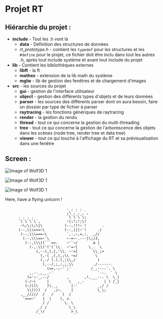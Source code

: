 Projet RT
=========

Hiérarchie du projet :
------------------------

* __include__ - Tout les .h vont là
	* __data__ - Définition des structures de données
	* *rt_prototype.h* - contient les `typedef` pour les structures et les `#define` pour le projet, ce fichier doit être inclu dans tout les autres .h, après tout include système et avant tout include du projet
* __lib__ - Contient les bibliothèques externes
	* __libft__ - la ft
	* __mathex__ - extension de la lib math du système
	* __mglw__ - lib de gestion des fenêtres et de chargement d'images
* __src__ - les sources du projet
	* __gui__ - gestion de l'interface utilisateur
	* __object__ - gestion des différents types d'objets et de leurs données
	* __parser__ - les sources des différents parser dont on aura besoin, faire
	un dossier par type de fichier à parser
	* __raytracing__ - les fonctions génériques de raytracing
	* __render__ - la gestion du rendu
	* __thread__ - tout ce qui concerne la gestion du multi-threading
	* __tree__ - tout ce qui concerne la gestion de l'arborescence des objets
	dans les scènes (node tree, render tree et data tree)
	* __viewer__ - tout ce qui touche à l'affichage du RT et sa
	prévisualisation dans une fenêtre

Screen :
---------------------

![Image of Wolf3D 1](http://ak-map.me/pro/work/rt.jpg)

![Image of Wolf3D 1](http://ak-map.me/pro/work/rt2.jpg)

![Image of Wolf3D 1](http://ak-map.me/pro/work/rt3.jpg)


Here, have a flying unicorn !

                                . . . .
                                ,\`,`,`,`,
          . . . .               `\`\`\`\;
          `\`\`\`\`,            ~|;!;!;\!
           ~\;\;\;\|\          (--,!!!~`!       .
          (--,\\\===~\         (--,|||~`!     ./
           (--,\\\===~\         `,-,~,=,:. _,//
            (--,\\\==~`\        ~-=~-.---|\;/J,
             (--,\\\((```==.    ~'`~/       a |
               (-,.\\('('(`\\.  ~'=~|     \_.  \
                  (,--(,(,(,'\\. ~'=|       \\_;>
                    (,-( ,(,(,;\\ ~=/        \
                    (,-/ (.(.(,;\\,/          )
                     (,--/,;,;,;,\\         ./------.
                       (==,-;-'`;'         /_,----`. \
               ,.--_,__.-'                    `--.  ` \
              (='~-_,--/        ,       ,!,___--. \  \_)
             (-/~(     |         \   ,_-         | ) /_|
             (~/((\    )\._,      |-'         _,/ /
              \\))))  /   ./~.    |           \_\;
           ,__/////  /   /    )  /
            '===~'   |  |    (, <.
                     / /       \. \
                   _/ /          \_\
                  /_!/            >_\
